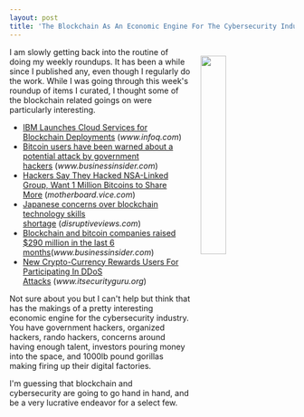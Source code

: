 ```yaml
---
layout: post
title: 'The Blockchain As An Economic Engine For The Cybersecurity Industry'
---
```

<p><img style="padding: 15px;" src="https://s3.amazonaws.com/kinlane-productions/bw-icons/bw-bitcoin.png" alt="" width="30%" align="right" /></p>
<p>I am slowly getting back into the routine of doing my weekly roundups. It has been a while since I published any, even though I regularly do the work. While I was going through this week's roundup of items I curated, I thought some of the blockchain related goings on were particularly interesting.</p>
<ul>
<li><a href="http://www.infoq.com/news/2016/08/IBM-Launches-Blockchain-Cloud?utm_campaign=infoq_content&amp;utm_source=infoq&amp;utm_medium=feed&amp;utm_term=global" target="_blank">IBM Launches Cloud Services for Blockchain Deployments</a>&nbsp;(<em>www.infoq.com</em>)</li>
<li><a href="http://www.businessinsider.com/bitcoin-org-warns-potential-attack-state-sponsored-hackers-binaries-2016-8" target="_blank">Bitcoin users have been warned about a potential attack by government hackers</a>&nbsp;(<em>www.businessinsider.com</em>)</li>
<li><a href="http://motherboard.vice.com/read/hackers-hack-nsa-linked-equation-group" target="_blank">Hackers Say They Hacked NSA-Linked Group, Want 1 Million Bitcoins to Share More</a>&nbsp;(<em>motherboard.vice.com</em>)</li>
<li><a href="http://disruptiveviews.com/concerns-blockchain-skills-shortage/" target="_blank">Japanese concerns over blockchain technology skills shortage</a>&nbsp;(<em>disruptiveviews.com</em>)</li>
<li><a href="http://www.businessinsider.com/juniper-research-blockchain-bitcoin-fundraising-first-half-2016-2016-8" target="_blank">Blockchain and bitcoin companies raised $290 million in the last 6 months</a>(<em>www.businessinsider.com</em>)</li>
<li><a href="http://www.itsecurityguru.org/2016/08/16/new-crypto-currency-rewards-users-for-participating-in-ddos-attacks/" target="_blank">New Crypto-Currency Rewards Users For Participating In DDoS Attacks</a>&nbsp;(<em>www.itsecurityguru.org</em>)</li>
</ul>
<p>Not sure about you but I can't help but think that has the makings of a pretty interesting economic engine for the cybersecurity&nbsp;industry. You have government hackers, organized hackers, rando hackers, concerns around having enough talent, investors pouring money into the space,&nbsp;and 1000lb pound gorillas making firing up their digital factories.&nbsp;</p>
<p>I'm guessing that blockchain and cybersecurity&nbsp;are going to go hand in hand, and be a very lucrative endeavor for a select few.</p>
